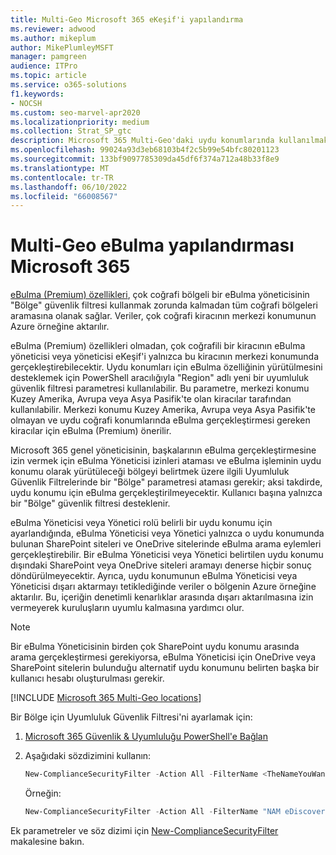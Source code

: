 ```yaml
---
title: Multi-Geo Microsoft 365 eKeşif'i yapılandırma
ms.reviewer: adwood
ms.author: mikeplum
author: MikePlumleyMSFT
manager: pamgreen
audience: ITPro
ms.topic: article
ms.service: o365-solutions
f1.keywords:
- NOCSH
ms.custom: seo-marvel-apr2020
ms.localizationpriority: medium
ms.collection: Strat_SP_gtc
description: Microsoft 365 Multi-Geo'daki uydu konumlarında kullanılmak üzere eBulma'nın yapılandırılması için Region parametresini kullanmayı öğrenin.
ms.openlocfilehash: 99024a93d3eb68103b4f2c5b99e54bfc80201123
ms.sourcegitcommit: 133bf9097785309da45df6f374a712a48b33f8e9
ms.translationtype: MT
ms.contentlocale: tr-TR
ms.lasthandoff: 06/10/2022
ms.locfileid: "66008567"
---
```

# <a name="microsoft-365-multi-geo-ediscovery-configuration"></a>Multi-Geo eBulma yapılandırması Microsoft 365

[eBulma (Premium) özellikleri](../compliance/overview-ediscovery-20.md), çok coğrafi bölgeli bir eBulma yöneticisinin "Bölge" güvenlik filtresi kullanmak zorunda kalmadan tüm coğrafi bölgeleri aramasına olanak sağlar. Veriler, çok coğrafi kiracının merkezi konumunun Azure örneğine aktarılır.

eBulma (Premium) özellikleri olmadan, çok coğrafili bir kiracının eBulma yöneticisi veya yöneticisi eKeşif'i yalnızca bu kiracının merkezi konumunda gerçekleştirebilecektir. Uydu konumları için eBulma özelliğinin yürütülmesini desteklemek için PowerShell aracılığıyla "Region" adlı yeni bir uyumluluk güvenlik filtresi parametresi kullanılabilir. Bu parametre, merkezi konumu Kuzey Amerika, Avrupa veya Asya Pasifik'te olan kiracılar tarafından kullanılabilir. Merkezi konumu Kuzey Amerika, Avrupa veya Asya Pasifik'te olmayan ve uydu coğrafi konumlarında eBulma gerçekleştirmesi gereken kiracılar için eBulma (Premium) önerilir.

Microsoft 365 genel yöneticisinin, başkalarının eBulma gerçekleştirmesine izin vermek için eBulma Yöneticisi izinleri ataması ve eBulma işleminin uydu konumu olarak yürütüleceği bölgeyi belirtmek üzere ilgili Uyumluluk Güvenlik Filtrelerinde bir "Bölge" parametresi ataması gerekir; aksi takdirde, uydu konumu için eBulma gerçekleştirilmeyecektir. Kullanıcı başına yalnızca bir "Bölge" güvenlik filtresi desteklenir.

eBulma Yöneticisi veya Yönetici rolü belirli bir uydu konumu için ayarlandığında, eBulma Yöneticisi veya Yönetici yalnızca o uydu konumunda bulunan SharePoint siteleri ve OneDrive sitelerinde eBulma arama eylemleri gerçekleştirebilir. Bir eBulma Yöneticisi veya Yönetici belirtilen uydu konumu dışındaki SharePoint veya OneDrive siteleri aramayı denerse hiçbir sonuç döndürülmeyecektir. Ayrıca, uydu konumunun eBulma Yöneticisi veya Yöneticisi dışarı aktarmayı tetiklediğinde veriler o bölgenin Azure örneğine aktarılır. Bu, içeriğin denetimli kenarlıklar arasında dışarı aktarılmasına izin vermeyerek kuruluşların uyumlu kalmasına yardımcı olur.

> [!NOTE]
> Bir eBulma Yöneticisinin birden çok SharePoint uydu konumu arasında arama gerçekleştirmesi gerekiyorsa, eBulma Yöneticisi için OneDrive veya SharePoint sitelerin bulunduğu alternatif uydu konumunu belirten başka bir kullanıcı hesabı oluşturulması gerekir.

[!INCLUDE [Microsoft 365 Multi-Geo locations](../includes/microsoft-365-multi-geo-locations.md)]

Bir Bölge için Uyumluluk Güvenlik Filtresi'ni ayarlamak için:

1. [Microsoft 365 Güvenlik & Uyumluluğu PowerShell'e Bağlan](/powershell/exchange/connect-to-scc-powershell)

2. Aşağıdaki sözdizimini kullanın:

   ```powershell
   New-ComplianceSecurityFilter -Action All -FilterName <TheNameYouWantToAssign> -Region <RegionValue> -Users <UserPrincipalName>
   ```

   Örneğin:

   ```powershell
   New-ComplianceSecurityFilter -Action All -FilterName "NAM eDiscovery Managers" -Region NAM -Users adwood@contoso.onmicrosoft.com
   ```

Ek parametreler ve söz dizimi için [New-ComplianceSecurityFilter](/powershell/module/exchange/new-compliancesecurityfilter) makalesine bakın.
